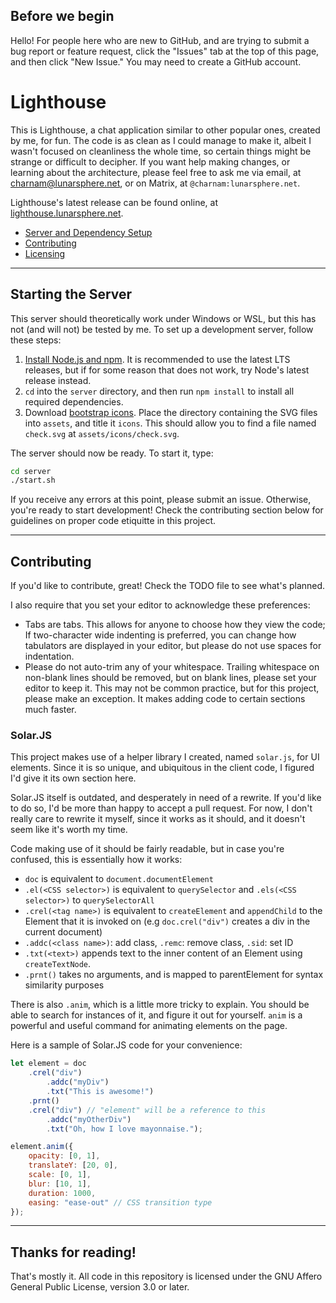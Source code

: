 ## Before we begin

Hello! For people here who are new to GitHub, and are trying to submit a bug report or feature request, click the "Issues" tab at the top of this page, and then click "New Issue." You may need to create a GitHub account.

# Lighthouse

This is Lighthouse, a chat application similar to other popular ones, created by me, for fun. The code is as clean as I could manage to make it, albeit I wasn't focused on cleanliness the whole time, so certain things might be strange or difficult to decipher. If you want help making changes, or learning about the architecture, please feel free to ask me via email, at [charnam@lunarsphere.net](mailto:charnam@lunarsphere.net), or on Matrix, at `@charnam:lunarsphere.net`.

Lighthouse's latest release can be found online, at [lighthouse.lunarsphere.net](https://lighthouse.lunarsphere.net/).

- [Server and Dependency Setup](#starting-the-server)
- [Contributing](#contributing)
- [Licensing](#thanks-for-reading)

---

## Starting the Server

This server should theoretically work under Windows or WSL, but this has not (and will not) be tested by me.
To set up a development server, follow these steps:

1. [Install Node.js and npm](https://docs.npmjs.com/downloading-and-installing-node-js-and-npm). It is recommended to use the latest LTS releases, but if for some reason that does not work, try Node's latest release instead.
2. `cd` into the `server` directory, and then run `npm install` to install all required dependencies.
3. Download [bootstrap icons](https://icons.getbootstrap.com/). Place the directory containing the SVG files into `assets`, and title it `icons`. This should allow you to find a file named `check.svg` at `assets/icons/check.svg`.

The server should now be ready. To start it, type:

```sh
cd server
./start.sh
```

If you receive any errors at this point, please submit an issue. Otherwise, you're ready to start development! Check the contributing section below for guidelines on proper code etiquitte in this project.

---

## Contributing

If you'd like to contribute, great! Check the TODO file to see what's planned.

I also require that you set your editor to acknowledge these preferences:

- Tabs are tabs. This allows for anyone to choose how they view the code; If two-character wide indenting is preferred, you can change how tabulators are displayed in your editor, but please do not use spaces for indentation.
- Please do not auto-trim any of your whitespace. Trailing whitespace on non-blank lines should be removed, but on blank lines, please set your editor to keep it. This may not be common practice, but for this project, please make an exception. It makes adding code to certain sections much faster.

### Solar.JS

This project makes use of a helper library I created, named `solar.js`, for UI elements. Since it is so unique, and ubiquitous in the client code, I figured I'd give it its own section here.

Solar.JS itself is outdated, and desperately in need of a rewrite. If you'd like to do so, I'd be more than happy to accept a pull request. For now, I don't really care to rewrite it myself, since it works as it should, and it doesn't seem like it's worth my time.

Code making use of it should be fairly readable, but in case you're confused, this is essentially how it works:

- `doc` is equivalent to `document.documentElement`
- `.el(<CSS selector>)` is equivalent to `querySelector` and `.els(<CSS selector>)` to `querySelectorAll`
- `.crel(<tag name>)` is equivalent to `createElement` and `appendChild` to the Element that it is invoked on (e.g `doc.crel("div")` creates a div in the current document)
- `.addc(<class name>)`: add class, `.remc`: remove class, `.sid`: set ID
- `.txt(<text>)` appends text to the inner content of an Element using `createTextNode`.
- `.prnt()` takes no arguments, and is mapped to parentElement for syntax similarity purposes

There is also `.anim`, which is a little more tricky to explain. You should be able to search for instances of it, and figure it out for yourself. `anim` is a powerful and useful command for animating elements on the page.

Here is a sample of Solar.JS code for your convenience:

```js
let element = doc
	.crel("div")
		.addc("myDiv")
		.txt("This is awesome!")
	.prnt()
	.crel("div") // "element" will be a reference to this
		.addc("myOtherDiv")
		.txt("Oh, how I love mayonnaise.");

element.anim({
	opacity: [0, 1],
	translateY: [20, 0],
	scale: [0, 1],
	blur: [10, 1],
	duration: 1000,
	easing: "ease-out" // CSS transition type
});
```

---

## Thanks for reading!

That's mostly it. All code in this repository is licensed under the GNU Affero General Public License, version 3.0 or later.


